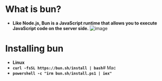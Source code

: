 # What is bun?
- **Like Node.js, Bun is a JavaScript runtime that allows you to execute JavaScript code on the server side.**
![image](https://github.com/user-attachments/assets/09762704-6552-487c-ae58-0ec3ce12e0e5)
# Installing bun
- **Linux**
- **`curl -fsSL https://bun.sh/install | bash`**
​# Mac
- **`powershell -c "irm bun.sh/install.ps1 | iex"`**

